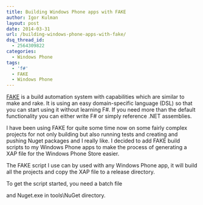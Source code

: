 ```yaml
---
title: Building Windows Phone apps with FAKE
author: Igor Kulman
layout: post
date: 2014-03-31
url: /building-windows-phone-apps-with-fake/
dsq_thread_id:
  - 2564309822
categories:
  - Windows Phone
tags:
  - 'f#'
  - FAKE
  - Windows Phone
---
```

[FAKE][1] is a build automation system with capabilities which are similar to make and rake. It is using an easy domain-specific language (DSL) so that you can start using it without learning F#. If you need more than the default functionality you can either write F# or simply reference .NET assemblies.

I have been using FAKE for quite some time now on some fairly complex projects for not only building but also running tests and creating and pushing Nuget packages and I really like. I decided to add FAKE build scripts to my Windows Phone apps to make the process of generating a XAP file for the Windows Phone Store easier. 

The FAKE script I use can by used with any Windows Phone app, it will build all the projects and copy the XAP file to a release directory.

<!--more-->

<script src="https://gist.github.com/igorkulman/9842235.js?file=build.fsx"></script>

To get the script started, you need a batch file

<script src="https://gist.github.com/igorkulman/9842235.js?file=build.bat"></script>

and Nuget.exe in tools\NuGet directory.

 [1]: http://fsharp.github.io/FAKE/